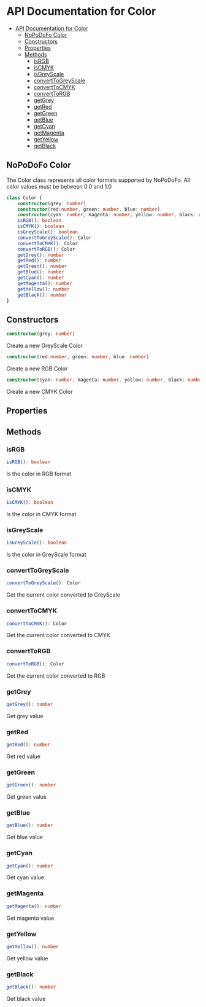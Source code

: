 # API Documentation for Color

- [API Documentation for Color](#api-documentation-for-color)
    - [NoPoDoFo Color](#nopodofo-color)
    - [Constructors](#constructors)
    - [Properties](#properties)
    - [Methods](#methods)
        - [isRGB](#isrgb)
        - [isCMYK](#iscmyk)
        - [isGreyScale](#isgreyscale)
        - [convertToGreyScale](#converttogreyscale)
        - [convertToCMYK](#converttocmyk)
        - [convertToRGB](#converttorgb)
        - [getGrey](#getgrey)
        - [getRed](#getred)
        - [getGreen](#getgreen)
        - [getBlue](#getblue)
        - [getCyan](#getcyan)
        - [getMagenta](#getmagenta)
        - [getYellow](#getyellow)
        - [getBlack](#getblack)
    
## NoPoDoFo Color

The Color class represents all color formats supported by NoPoDoFo.
All color values must be between 0.0 and 1.0

```typescript
class Color {
    constructor(grey: number)
    constructor(red:number, green: number, blue: number)
    constructor(cyan: number, magenta: number, yellow: number, black: number)
    isRGB(): boolean
    isCMYK(): boolean
    isGreyScale(): boolean
    convertToGreyScale(): Color
    convertToCMYK(): Color
    convertToRGB(): Color
    getGrey(): number
    getRed(): number
    getGreen(): number
    getBlue(): number
    getCyan(): number
    getMagenta(): number
    getYellow(): number
    getBlack(): number
}
```

## Constructors

```typescript
constructor(grey: number)
```

Create a new GreyScale Color

```typescript
constructor(red:number, green: number, blue: number)
```

Create a new RGB Color

```typescript
constructor(cyan: number, magenta: number, yellow: number, black: number)
```

Create a new CMYK Color

## Properties

## Methods

### isRGB

```typescript
isRGB(): boolean
```

Is the color in RGB format

### isCMYK

```typescript
isCMYK(): boolean
```

Is the color in CMYK format

### isGreyScale

```typescript
isGreyScale(): boolean
```

Is the color in GreyScale format

### convertToGreyScale

```typescript
convertToGreyScale(): Color
```

Get the current color converted to GreyScale

### convertToCMYK
```typescript
convertToCMYK(): Color
```

Get the current color converted to CMYK

### convertToRGB
```typescript
convertToRGB(): Color
```

Get the current color converted to RGB

### getGrey
```typescript
getGrey(): number
```

Get grey value

### getRed

```typescript
getRed(): number
```

Get red value

### getGreen

```typescript
getGreen(): number
```

Get green value

### getBlue
```typescript
getBlue(): number
```

Get blue value

### getCyan
```typescript
getCyan(): number
```

Get cyan value

### getMagenta
```typescript
getMagenta(): number
```

Get magenta value

### getYellow
```typescript
getYellow(): number
```

Get yellow value

### getBlack
```typescript
getBlack(): number
```

Get black value
